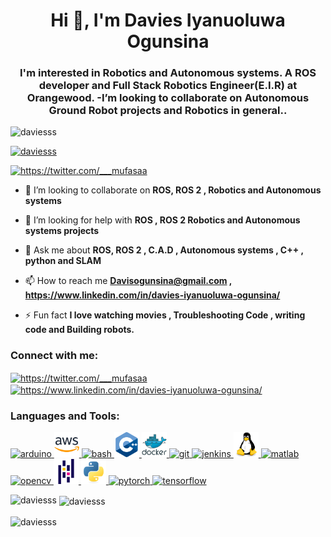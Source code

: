<h1 align="center">Hi 👋, I'm Davies Iyanuoluwa Ogunsina</h1>
<h3 align="center">I'm interested in Robotics and Autonomous systems. A ROS developer and Full Stack Robotics Engineer(E.I.R) at Orangewood. -I’m looking to collaborate on Autonomous Ground Robot projects and Robotics in general..</h3>

<p align="left"> <img src="https://komarev.com/ghpvc/?username=daviesss&label=Profile%20views&color=0e75b6&style=flat" alt="daviesss" /> </p>

<p align="left"> <a href="https://github.com/ryo-ma/github-profile-trophy"><img src="https://github-profile-trophy.vercel.app/?username=daviesss" alt="daviesss" /></a> </p>

<p align="left"> <a href="https://twitter.com/https://twitter.com/___mufasaa" target="blank"><img src="https://img.shields.io/twitter/follow/https://twitter.com/___mufasaa?logo=twitter&style=for-the-badge" alt="https://twitter.com/___mufasaa" /></a> </p>

- 👯 I’m looking to collaborate on **ROS, ROS 2 , Robotics and Autonomous systems**

- 🤝 I’m looking for help with **ROS , ROS 2 Robotics and Autonomous systems projects**

- 💬 Ask me about **ROS, ROS 2 , C.A.D , Autonomous systems , C++ , python and SLAM**

- 📫 How to reach me **Davisogunsina@gmail.com , https://www.linkedin.com/in/davies-iyanuoluwa-ogunsina/**

- ⚡ Fun fact **I love watching movies , Troubleshooting Code , writing code and Building robots.**

<h3 align="left">Connect with me:</h3>
<p align="left">
<a href="https://twitter.com/https://twitter.com/___mufasaa" target="blank"><img align="center" src="https://raw.githubusercontent.com/rahuldkjain/github-profile-readme-generator/master/src/images/icons/Social/twitter.svg" alt="https://twitter.com/___mufasaa" height="30" width="40" /></a>
<a href="https://linkedin.com/in/https://www.linkedin.com/in/davies-iyanuoluwa-ogunsina/" target="blank"><img align="center" src="https://raw.githubusercontent.com/rahuldkjain/github-profile-readme-generator/master/src/images/icons/Social/linked-in-alt.svg" alt="https://www.linkedin.com/in/davies-iyanuoluwa-ogunsina/" height="30" width="40" /></a>
</p>

<h3 align="left">Languages and Tools:</h3>
<p align="left"> <a href="https://www.arduino.cc/" target="_blank" rel="noreferrer"> <img src="https://cdn.worldvectorlogo.com/logos/arduino-1.svg" alt="arduino" width="40" height="40"/> </a> <a href="https://aws.amazon.com" target="_blank" rel="noreferrer"> <img src="https://raw.githubusercontent.com/devicons/devicon/master/icons/amazonwebservices/amazonwebservices-original-wordmark.svg" alt="aws" width="40" height="40"/> </a> <a href="https://www.gnu.org/software/bash/" target="_blank" rel="noreferrer"> <img src="https://www.vectorlogo.zone/logos/gnu_bash/gnu_bash-icon.svg" alt="bash" width="40" height="40"/> </a> <a href="https://www.w3schools.com/cpp/" target="_blank" rel="noreferrer"> <img src="https://raw.githubusercontent.com/devicons/devicon/master/icons/cplusplus/cplusplus-original.svg" alt="cplusplus" width="40" height="40"/> </a> <a href="https://www.docker.com/" target="_blank" rel="noreferrer"> <img src="https://raw.githubusercontent.com/devicons/devicon/master/icons/docker/docker-original-wordmark.svg" alt="docker" width="40" height="40"/> </a> <a href="https://git-scm.com/" target="_blank" rel="noreferrer"> <img src="https://www.vectorlogo.zone/logos/git-scm/git-scm-icon.svg" alt="git" width="40" height="40"/> </a> <a href="https://www.jenkins.io" target="_blank" rel="noreferrer"> <img src="https://www.vectorlogo.zone/logos/jenkins/jenkins-icon.svg" alt="jenkins" width="40" height="40"/> </a> <a href="https://www.linux.org/" target="_blank" rel="noreferrer"> <img src="https://raw.githubusercontent.com/devicons/devicon/master/icons/linux/linux-original.svg" alt="linux" width="40" height="40"/> </a> <a href="https://www.mathworks.com/" target="_blank" rel="noreferrer"> <img src="https://upload.wikimedia.org/wikipedia/commons/2/21/Matlab_Logo.png" alt="matlab" width="40" height="40"/> </a> <a href="https://opencv.org/" target="_blank" rel="noreferrer"> <img src="https://www.vectorlogo.zone/logos/opencv/opencv-icon.svg" alt="opencv" width="40" height="40"/> </a> <a href="https://pandas.pydata.org/" target="_blank" rel="noreferrer"> <img src="https://raw.githubusercontent.com/devicons/devicon/2ae2a900d2f041da66e950e4d48052658d850630/icons/pandas/pandas-original.svg" alt="pandas" width="40" height="40"/> </a> <a href="https://www.python.org" target="_blank" rel="noreferrer"> <img src="https://raw.githubusercontent.com/devicons/devicon/master/icons/python/python-original.svg" alt="python" width="40" height="40"/> </a> <a href="https://pytorch.org/" target="_blank" rel="noreferrer"> <img src="https://www.vectorlogo.zone/logos/pytorch/pytorch-icon.svg" alt="pytorch" width="40" height="40"/> </a> <a href="https://www.tensorflow.org" target="_blank" rel="noreferrer"> <img src="https://www.vectorlogo.zone/logos/tensorflow/tensorflow-icon.svg" alt="tensorflow" width="40" height="40"/> </a> </p>

<p><img align="left" src="https://github-readme-stats.vercel.app/api/top-langs?username=daviesss&show_icons=true&locale=en&layout=compact" alt="daviesss" /></p>

<p>&nbsp;<img align="center" src="https://github-readme-stats.vercel.app/api?username=daviesss&show_icons=true&locale=en" alt="daviesss" /></p>

<p><img align="center" src="https://github-readme-streak-stats.herokuapp.com/?user=daviesss&" alt="daviesss" /></p>

